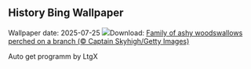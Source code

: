 ## History Bing Wallpaper
Wallpaper date: 2025-07-25
![](https://www.bing.com/th?id=OHR.AshyWoodswallow_EN-CA5890367905_UHD.jpg&w=1000)Download: [Family of ashy woodswallows perched on a branch (© Captain Skyhigh/Getty Images)](https://www.bing.com/th?id=OHR.AshyWoodswallow_EN-CA5890367905_UHD.jpg)

Auto get programm by LtgX
